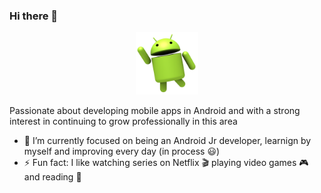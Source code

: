 ### Hi there 👋



<p align= center>
<img src="https://github.com/Byronpv/PlatziConf/blob/master/imagenes/android.png" width=100 height= 100> 
</p>

Passionate about developing mobile apps in Android and with a strong interest in continuing to grow professionally in this area

- 🌱 I’m currently focused on being an Android Jr developer, learnign by myself and improving every day (in process :smiley:) 
- ⚡ Fun fact: I like watching series on Netflix :clapper: playing video games :video_game: and reading :notebook:

 
